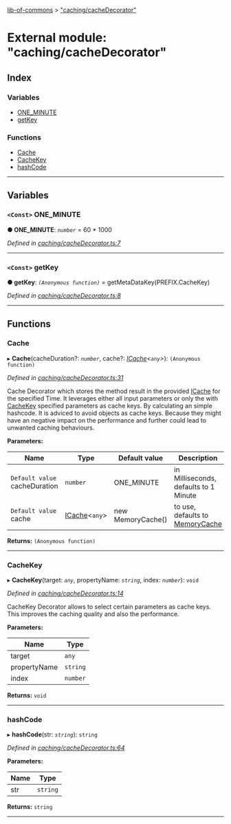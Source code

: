 [lib-of-commons](../README.md) > ["caching/cacheDecorator"](../modules/_caching_cachedecorator_.md)

# External module: "caching/cacheDecorator"

## Index

### Variables

* [ONE_MINUTE](_caching_cachedecorator_.md#one_minute)
* [getKey](_caching_cachedecorator_.md#getkey)

### Functions

* [Cache](_caching_cachedecorator_.md#cache)
* [CacheKey](_caching_cachedecorator_.md#cachekey)
* [hashCode](_caching_cachedecorator_.md#hashcode)

---

## Variables

<a id="one_minute"></a>

### `<Const>` ONE_MINUTE

**● ONE_MINUTE**: *`number`* =  60 * 1000

*Defined in [caching/cacheDecorator.ts:7](https://github.com/Templum/Project-Toolbox/blob/0839fcc/lib/caching/cacheDecorator.ts#L7)*

___
<a id="getkey"></a>

### `<Const>` getKey

**● getKey**: *`(Anonymous function)`* =  getMetaDataKey(PREFIX.CacheKey)

*Defined in [caching/cacheDecorator.ts:8](https://github.com/Templum/Project-Toolbox/blob/0839fcc/lib/caching/cacheDecorator.ts#L8)*

___

## Functions

<a id="cache"></a>

###  Cache

▸ **Cache**(cacheDuration?: *`number`*, cache?: *[ICache](../interfaces/_caching_icache_.icache.md)<`any`>*): `(Anonymous function)`

*Defined in [caching/cacheDecorator.ts:31](https://github.com/Templum/Project-Toolbox/blob/0839fcc/lib/caching/cacheDecorator.ts#L31)*

Cache Decorator which stores the method result in the provided [ICache](../interfaces/_caching_icache_.icache.md) for the specified Time. It leverages either all input parameters or only the with [CacheKey](_caching_cachedecorator_.md#cachekey) specified parameters as cache keys. By calculating an simple hashcode. It is adviced to avoid objects as cache keys. Because they might have an negative impact on the performance and further could lead to unwanted caching behaviours.

**Parameters:**

| Name | Type | Default value | Description |
| ------ | ------ | ------ | ------ |
| `Default value` cacheDuration | `number` |  ONE_MINUTE |  in Milliseconds, defaults to 1 Minute |
| `Default value` cache | [ICache](../interfaces/_caching_icache_.icache.md)<`any`> |  new MemoryCache() |  to use, defaults to [MemoryCache](../classes/_caching_memorycache_.memorycache.md) |

**Returns:** `(Anonymous function)`

___
<a id="cachekey"></a>

###  CacheKey

▸ **CacheKey**(target: *`any`*, propertyName: *`string`*, index: *`number`*): `void`

*Defined in [caching/cacheDecorator.ts:14](https://github.com/Templum/Project-Toolbox/blob/0839fcc/lib/caching/cacheDecorator.ts#L14)*

CacheKey Decorator allows to select certain parameters as cache keys. This improves the caching quality and also the performance.

**Parameters:**

| Name | Type |
| ------ | ------ |
| target | `any` |
| propertyName | `string` |
| index | `number` |

**Returns:** `void`

___
<a id="hashcode"></a>

###  hashCode

▸ **hashCode**(str: *`string`*): `string`

*Defined in [caching/cacheDecorator.ts:64](https://github.com/Templum/Project-Toolbox/blob/0839fcc/lib/caching/cacheDecorator.ts#L64)*

**Parameters:**

| Name | Type |
| ------ | ------ |
| str | `string` |

**Returns:** `string`

___

